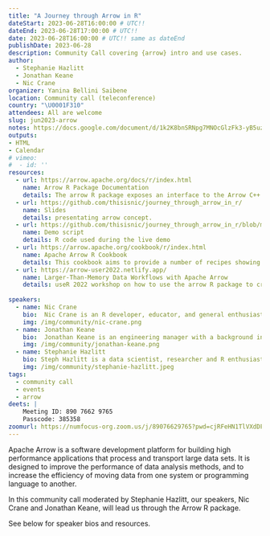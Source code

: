 ```yaml
---
title: "A Journey through Arrow in R"
dateStart: 2023-06-28T16:00:00 # UTC!!
dateEnd: 2023-06-28T17:00:00 # UTC!!
date: 2023-06-28T16:00:00 # UTC!! same as dateEnd
publishDate: 2023-06-28
description: Community Call covering {arrow} intro and use cases.
author:
  - Stephanie Hazlitt
  - Jonathan Keane
  - Nic Crane
organizer: Yanina Bellini Saibene
location: Community call (teleconference)
country: "\U0001F310"
attendees: All are welcome
slug: jun2023-arrow
notes: https://docs.google.com/document/d/1k2K8bnSRNpg7MNOcGlzFk3-yB5uzjosabA4k96PEen8/edit?usp=sharing
outputs:
- HTML
- Calendar 
# vimeo:
#  - id: ''
resources:
  - url: https://arrow.apache.org/docs/r/index.html
    name: Arrow R Package Documentation  
    details: The arrow R package exposes an interface to the Arrow C++ library, enabling access to many of its features in R. It provides low-level access to the Arrow C++ library API and higher-level access through a dplyr backend and familiar R functions.
  - url: https://github.com/thisisnic/journey_through_arrow_in_r/
    name: Slides  
    details: presentating arrow concept.
  - url: https://github.com/thisisnic/journey_through_arrow_in_r/blob/main/demo_script.R
    name: Demo script  
    details: R code used during the live demo
  - url: https://arrow.apache.org/cookbook/r/index.html 
    name: Apache Arrow R Cookbook 
    details: This cookbook aims to provide a number of recipes showing how to perform common tasks using arrow. 
  - url: https://arrow-user2022.netlify.app/
    name: Larger-Than-Memory Data Workflows with Apache Arrow  
    details: useR 2022 workshop on how to use the arrow R package to create seamless engineering-to-analysis data pipelines. 
    
speakers:  
  - name: Nic Crane
    bio:  Nic Crane is an R developer, educator, and general enthusiast, with a background in data science and software engineering.  Nic is a member of the Apache Arrow Project Management Committee (PMC) and is the current maintainer of the arrow R package.
    img: /img/community/nic-crane.png
  - name: Jonathan Keane
    bio:  Jonathan Keane is an engineering manager with a background in software engineering and data science. Jonathan is a part of the team who maintains the Arrow project including the Arrow R package.      
    img: /img/community/jonathan-keane.png
  - name: Stephanie Hazlitt 
    bio: Steph Hazlitt is a data scientist, researcher and R enthusiast. She has spent the better part of her career wrangling data with R and supporting people and teams in learning, creating and sharing data science-related products and open source software.
    img: /img/community/stephanie-hazlitt.jpeg  
tags:
  - community call
  - events
  - arrow
deets: |
    Meeting ID: 890 7662 9765 
    Passcode: 385358
zoomurl: https://numfocus-org.zoom.us/j/89076629765?pwd=cjRFeHN1TlVXdDFRK0FXRnlzcENuZz09
---
```


Apache Arrow is a software development platform for building high performance applications that process and transport large data sets. It is designed to improve the performance of data analysis methods, and to increase the efficiency of moving data from one system or programming language to another.

In this community call moderated by Stephanie Hazlitt, our speakers, Nic Crane and Jonathan Keane, will lead us through the Arrow R package.

See below for speaker bios and resources.
